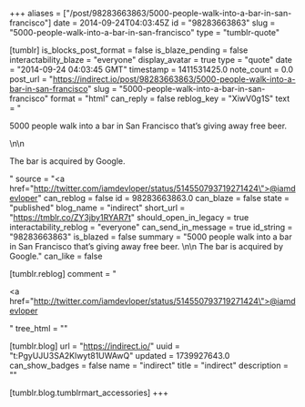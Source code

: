 +++
aliases = ["/post/98283663863/5000-people-walk-into-a-bar-in-san-francisco"]
date = 2014-09-24T04:03:45Z
id = "98283663863"
slug = "5000-people-walk-into-a-bar-in-san-francisco"
type = "tumblr-quote"

[tumblr]
is_blocks_post_format = false
is_blaze_pending = false
interactability_blaze = "everyone"
display_avatar = true
type = "quote"
date = "2014-09-24 04:03:45 GMT"
timestamp = 1411531425.0
note_count = 0.0
post_url = "https://indirect.io/post/98283663863/5000-people-walk-into-a-bar-in-san-francisco"
slug = "5000-people-walk-into-a-bar-in-san-francisco"
format = "html"
can_reply = false
reblog_key = "XiwV0g1S"
text = "<p>5000 people walk into a bar in San Francisco that&rsquo;s giving away free beer. </p>\n\n<p>The bar is acquired by Google.</p>"
source = "<a href=\"http://twitter.com/iamdevloper/status/514550793719271424\">@iamdevloper</a>"
can_reblog = false
id = 98283663863.0
can_blaze = false
state = "published"
blog_name = "indirect"
short_url = "https://tmblr.co/ZY3jby1RYAR7t"
should_open_in_legacy = true
interactability_reblog = "everyone"
can_send_in_message = true
id_string = "98283663863"
is_blazed = false
summary = "5000 people walk into a bar in San Francisco that’s giving away free beer. \n\n The bar is acquired by Google."
can_like = false

[tumblr.reblog]
comment = "<p><a href=\"http://twitter.com/iamdevloper/status/514550793719271424\">@iamdevloper</a></p>"
tree_html = ""

[tumblr.blog]
url = "https://indirect.io/"
uuid = "t:PgyUJU3SA2Klwyt81UWAwQ"
updated = 1739927643.0
can_show_badges = false
name = "indirect"
title = "indirect"
description = ""

[tumblr.blog.tumblrmart_accessories]
+++

